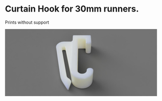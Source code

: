 # Curtain Hook for 30mm runners.

Prints without support

![Alt text](./curtainhook_2022-Dec-09_05-01-40PM-000_CustomizedView32443272678.jpg)